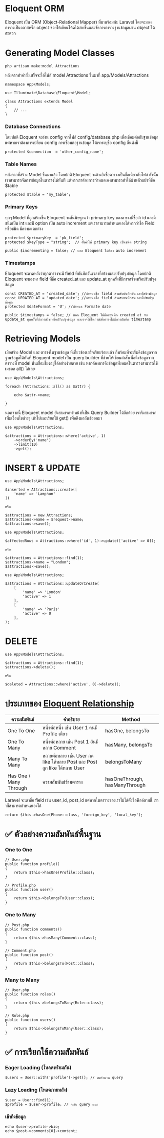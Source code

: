 # Eloquent ORM

Eloquent เป็น ORM (Object-Relational Mapper) ที่มาพร้อมกับ Laravel โดยจะมองตารางเป็นคลาสหรือ object ช่วยให้เขียนโค้ดได้ง่ายขึ้นและจัดการตารางฐานข้อมูลผ่าน object ได้สะดวก

# Generating Model Classes

```
php artisan make:model Attractions
```

หลังจากทำคำสั่งเสร็จจะได้ไฟล์ model Attractions ขึ้นมาที่ app/Models/Attractions

```
namespace App\Models;

use Illuminate\Database\Eloquent\Model;

class Attractions extends Model
{
    // ...
}
```

### Database Connections

โดยปกติ Eloquent จะอ่าน config จากไฟล์ config/database.php เพื่อเชื่อมต่อกับฐานข้อมูล แต่หากเราต้องการเปลี่ยน config การเชื่อมต่อฐานข้อมูล ให้เราระบุชื่อ config อื่นดังนี้

```
protected $connection  = 'other_config_name';
```

### Table Names

หลังจากที่สร้าง Model ขึ้นมาแล้ว โดยปกติ Eloquent จะอ้างอิงชื่อตารางเป็นชื่อเดียวกับไฟล์ ดังนั้นเราสามารถจัดการข้อมูลในตารางได้ทันที แต่หากเราต้องการกำหนดเองสามารถทำได้ผ่านตัวแปรที่ชื่อ $table

```
protected $table = 'my_table';
```

### Primary Keys

ทุกๆ Model ที่ถูกสร้างขึ้น Eloquent จะสันนิษฐานว่า primary key ของตารางมีชื่อว่า id และมีชนิดเป็น int และมี option เป็น auto increment แต่เราสามารถกำหนดเองได้หากว่าชื่อ Field หรือชนิด มีความแตกต่าง

```
protected $primaryKey  = 'pk_field';
protected $keyType = "string";  // ตั้งค่าให้ primary key เป็นชนิด string

public $incrementing = false; // บอก Eloquent ไม่ต้อง auto increment
```

### Timestamps

Eloquent จะคาดหวังว่าทุกตารางจะมี field ที่บันทึกวันเวลาที่สร้างและปรับปรุงข้อมูล โดยปกติ Eloquent จะมองหา field ที่ชื่อ created_at และ update_at ทุกครั้งที่มีการสร้างหรือปรับปรุงข้อมูล

```
const CREATED_AT = 'created_date'; //กำหนดชื่อ field สำหรับบันทึกวันเวลาที่สร้างข้อมูล
const UPDATED_AT = 'updated_date'; //กำหนดชื่อ field สำหรับบันทึกวันเวลาที่ปรับปรุงข้อมูล
protected $dateFormat = 'U'; //กำหนด Formate date

public $timestamps = false; // บอก Eloquent ไม่ต้องบันทึก created_at กับ update_at ทุกครั้งที่มีการสร้างหรือปรับปรุงข้อมูล และอาจใช้ในกรณีที่ตารางไม่มีการบันทึก timestamp
```

# Retrieving Models

เมื่อสร้าง Model และ ตารางในฐานข้อมูล ที่เกี่ยวข้องเสร็จเรียบร้อยแล้ว ก็พร้อมที่จะเริ่มดึงข้อมูลจากฐานข้อมูลได้ทันที
Eloquent model เป็น query builder ที่ช่วยให้เขียนคำสั่งเพื่อดึงข้อมูลจากตารางที่ model นั้นเชื่อมโยงอยู่ได้อย่างง่ายดาย เช่น หากต้องการดึงข้อมูลทั้งหมดในตารางสามารถใช้เมธอด all() ได้เลย

```
use App\Models\Attractions;

foreach (Attractions::all() as $attr) {

    echo $attr->name;

}
```

นอกจากนี้ Eloquent model ยังสามารถทำหน้าที่เป็น Query Builder ได้อีกด้วย เราจึงสามารถเพิ่มเงื่อนไขต่างๆ เข้าไปและเรียกใช้ get() เพื่อดึงผลลัพธ์ออกมา

```
use App\Models\Attractions;

$attractions = Attractions::where('active', 1)
    ->orderBy('name')
    ->limit(10)
    ->get();
```

# INSERT & UPDATE

```
use App\Models\Attractions;

$inserted = Attractions::create([
    'name' => 'Lamphun'
])

หรือ

$attractions = new Attractions;
$attractions->name = $request->name;
$attractions->save();
```

```
use App\Models\Attractions;

$affectedRows = Attractions::where('id', 1)->update(['active' => 0]);

หรือ

$attractions = Attractions::find(1);
$attractions->name = "London";
$attractions->save();
```

```
use App\Models\Attractions;

$attractions = Attractions::updateOrCreate(
    [
        'name' => 'London'
        'active' => 1
    ],
    [
        'name' => 'Paris'
        'active' => 0
    ],
);

```

# DELETE

```
use App\Models\Attractions;

$attractions = Attractions::find(1);
$attractions->delete();

หรือ

$deleted = Attractions::where('active', 0)->delete();

```

# ประเภทของ [Eloquent Relationship](https://laravel.com/docs/12.x/eloquent-relationships#introduction)

| ความสัมพันธ์           | คำอธิบาย                                                                  | Method                        |
| ---------------------- | ------------------------------------------------------------------------- | ----------------------------- |
| One To One             | หนึ่งต่อหนึ่ง เช่น User 1 คนมี Profile เดียว                              | hasOne, belongsTo             |
| One To Many            | หนึ่งต่อหลาย เช่น Post 1 อันมีหลาย Comment                                | hasMany, belongsTo            |
| Many To Many           | หลายต่อหลาย เช่น User กด like ได้หลาย Post และ Post ถูก like ได้หลาย User | belongsToMany                 |
| Has One / Many Through | ความสัมพันธ์ข้ามตาราง                                                     | hasOneThrough, hasManyThrough |

Laravel จะเดาชื่อ field เช่น user_id, post_id แต่หากในตารางของเราไม่ได้ตั้งชื่อฟิลด์ตามนี้ เราาก็สามารถกำหนดเองได้

```
return $this->hasOne(Phone::class, 'foreign_key', 'local_key');
```

# ✅ ตัวอย่างความสัมพันธ์พื้นฐาน

### One to One

```
// User.php
public function profile()
{
    return $this->hasOne(Profile::class);
}

// Profile.php
public function user()
{
    return $this->belongsTo(User::class);
}
```

### One to Many

```
// Post.php
public function comments()
{
    return $this->hasMany(Comment::class);
}

// Comment.php
public function post()
{
    return $this->belongsTo(Post::class);
}
```

### Many to Many

```
// User.php
public function roles()
{
    return $this->belongsToMany(Role::class);
}

// Role.php
public function users()
{
    return $this->belongsToMany(User::class);
}

```

# ✅ การเรียกใช้ความสัมพันธ์

### Eager Loading (โหลดพร้อมกัน)

```
$users = User::with('profile')->get(); // ลดจำนวน query
```

### Lazy Loading (โหลดภายหลัง)

```
$user = User::find(1);
$profile = $user->profile; // จะยิง query แยก
```

### เข้าถึงข้อมูล

```
echo $user->profile->bio;
echo $post->comments[0]->content;
```
